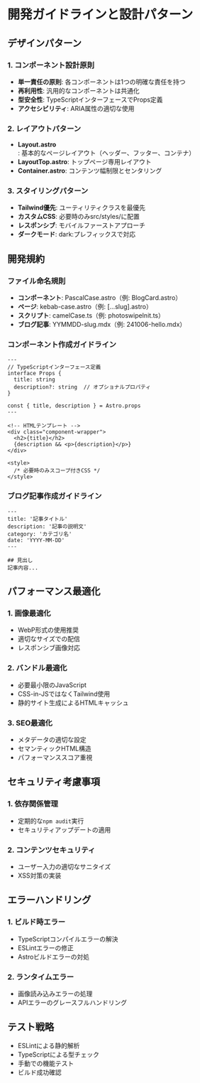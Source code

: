 # 開発ガイドラインと設計パターン

## デザインパターン

### 1. コンポーネント設計原則
- **単一責任の原則**: 各コンポーネントは1つの明確な責任を持つ
- **再利用性**: 汎用的なコンポーネントは共通化
- **型安全性**: TypeScriptインターフェースでProps定義
- **アクセシビリティ**: ARIA属性の適切な使用

### 2. レイアウトパターン
- **Layout.astro**: 基本的なページレイアウト（ヘッダー、フッター、コンテナ）
- **LayoutTop.astro**: トップページ専用レイアウト
- **Container.astro**: コンテンツ幅制限とセンタリング

### 3. スタイリングパターン
- **Tailwind優先**: ユーティリティクラスを最優先
- **カスタムCSS**: 必要時のみsrc/styles/に配置
- **レスポンシブ**: モバイルファーストアプローチ
- **ダークモード**: dark:プレフィックスで対応

## 開発規約

### ファイル命名規則
- **コンポーネント**: PascalCase.astro（例: BlogCard.astro）
- **ページ**: kebab-case.astro（例: [...slug].astro）
- **スクリプト**: camelCase.ts（例: photoswipeInit.ts）
- **ブログ記事**: YYMMDD-slug.mdx（例: 241006-hello.mdx）

### コンポーネント作成ガイドライン
```astro
---
// TypeScriptインターフェース定義
interface Props {
  title: string
  description?: string  // オプショナルプロパティ
}

const { title, description } = Astro.props
---

<!-- HTMLテンプレート -->
<div class="component-wrapper">
  <h2>{title}</h2>
  {description && <p>{description}</p>}
</div>

<style>
  /* 必要時のみスコープ付きCSS */
</style>
```

### ブログ記事作成ガイドライン
```mdx
---
title: '記事タイトル'
description: '記事の説明文'
category: 'カテゴリ名'
date: 'YYYY-MM-DD'
---

## 見出し
記事内容...
```

## パフォーマンス最適化

### 1. 画像最適化
- WebP形式の使用推奨
- 適切なサイズでの配信
- レスポンシブ画像対応

### 2. バンドル最適化
- 必要最小限のJavaScript
- CSS-in-JSではなくTailwind使用
- 静的サイト生成によるHTMLキャッシュ

### 3. SEO最適化
- メタデータの適切な設定
- セマンティックHTML構造
- パフォーマンススコア重視

## セキュリティ考慮事項

### 1. 依存関係管理
- 定期的な`npm audit`実行
- セキュリティアップデートの適用

### 2. コンテンツセキュリティ
- ユーザー入力の適切なサニタイズ
- XSS対策の実装

## エラーハンドリング

### 1. ビルド時エラー
- TypeScriptコンパイルエラーの解決
- ESLintエラーの修正
- Astroビルドエラーの対処

### 2. ランタイムエラー
- 画像読み込みエラーの処理
- APIエラーのグレースフルハンドリング

## テスト戦略
- ESLintによる静的解析
- TypeScriptによる型チェック
- 手動での機能テスト
- ビルド成功確認